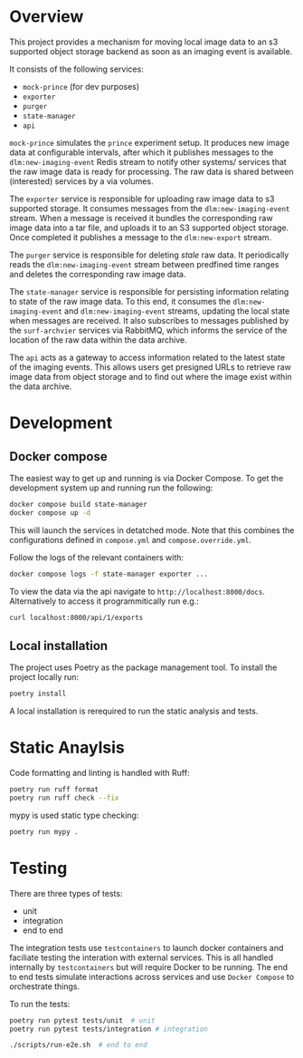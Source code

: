 # Overview

This project provides a mechanism for moving local image data to an s3 supported
object storage backend as soon as an imaging event is available. 

It consists of the following services:
- `mock-prince` (for dev purposes)
- `exporter`
- `purger`
- `state-manager`
- `api`

`mock-prince` simulates the  `prince` experiment setup. It produces new image data at configurable
intervals, after which it publishes messages to the `dlm:new-imaging-event`
Redis stream to notify other systems/ services that the raw image data is ready for processing. The raw data is 
shared between (interested) services by a via volumes. 

The `exporter` service is responsible for uploading raw image data to s3 supported
storage. It consumes messages from the `dlm:new-imaging-event` stream. When a message is 
received it bundles the corresponding raw image data into a tar file, and uploads it to an 
S3 supported object storage. Once completed it publishes a message to the `dlm:new-export` stream.

The `purger` service is responsible for deleting *stale* raw data. It periodically reads 
the `dlm:new-imaging-event` stream between predfined time ranges and deletes the corresponding 
raw image data.

The `state-manager` service is responsible for persisting information relating to 
state of the raw image data. To this end, it consumes the `dlm:new-imaging-event` and 
`dlm:new-imaging-event` streams, updating the local state when messages are received. 
It also subscribes to messages published by the `surf-archvier` services via RabbitMQ, which 
informs the service of the location of the raw data within the data archive. 

The `api` acts as a gateway to access information related to the latest state of the 
imaging events. This allows users get presigned URLs to retrieve raw image data from object storage
and to find out where the image exist within the data archive. 


# Development

## Docker compose
The easiest way to get up and running is via Docker Compose. To get the development system up
and running run the following:

```bash
docker compose build state-manager
docker compose up -d
```

This will launch the services in detatched mode. Note that this combines the configurations
defined in `compose.yml` and `compose.override.yml`. 

Follow the logs of the relevant containers with:

```bash
docker compose logs -f state-manager exporter ...
```

To view the data via the api navigate to `http://localhost:8000/docs`. Alternatively 
to access it programmitically run e.g.:

```bash
curl localhost:8000/api/1/exports
```

## Local installation

The project uses Poetry as the package management tool. To install the project locally run:

```bash
poetry install
```

A local installation is rerequired to run the static analysis and tests. 


# Static Anaylsis

Code formatting and linting is handled with Ruff:

```bash
poetry run ruff format
poetry run ruff check --fix
```

mypy is used static type checking:

```bash
poetry run mypy . 
```

# Testing

There are three types of tests:
- unit 
- integration
- end to end

The integration tests use `testcontainers` to launch docker containers and faciliate
testing the interation with external services. This is all handled internally by
`testcontainers` but will require Docker to be running. The end to end tests simulate 
interactions across services and use `Docker Compose` to orchestrate things. 

To run the tests:
```bash
poetry run pytest tests/unit  # unit
poetry run pytest tests/integration # integration

./scripts/run-e2e.sh  # end to end
```

